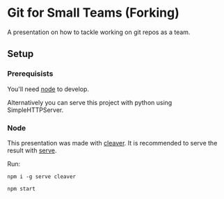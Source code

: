 # Git for Small Teams (Forking)

A presentation on how to tackle working on git repos as a team.

## Setup

### Prerequisists

You'll need [node](https://nodejs.org/en/) to develop.

Alternatively you can serve this project with python using SimpleHTTPServer.

### Node

This presentation was made with [cleaver](http://jdan.github.io/cleaver/). It is recommended to serve the result with [serve](https://github.com/zeit/serve).

Run:

`npm i -g serve cleaver`

`npm start`

